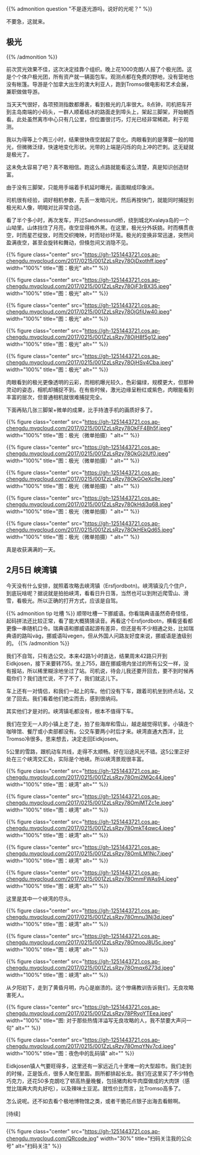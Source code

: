 
{{% admonition question "不是逐光游吗，说好的光呢？" %}}

​不要急，这就来。

## 极光

{{% /admonition %}}

前次赏光效果不佳，这次决定挂靠个组织。​晚上花1000克朗/人报了个极光团。这是个个体户极光团，所有资产就一辆面包车。观测点都在免费的野地，没有营地也没有帐篷。导游是个加拿大出生的澳大利亚人，跑到Tromso做电影和艺术会展，兼职做做导游。

当天天气很好，各项预测指数都爆表，看到极光的几率很大。8点钟，司机把车开到主岛南端的小码头，一群人​顺着结冰的路面走到埠头上，架起三脚架，开始朝西看。此处虽然离市中心只有几公里，但位置很讨巧，灯光已经非常稀疏，利于观测。

我以为得等上个两三小时，结果很快夜空就起了变化。肉眼看到的是薄雾一般的暗光，但微微泛绿，快速地变化形状。光带的上端是闪烁的向上冲的芒刺。​这无疑就是极光了。

这未免太容易了吧？真不敢相信。跑这么点路就能看这么清楚，真是知识创造财富。​

由于没有三脚架，只能用手端着手机延时曝光，画面糊成印象派。​

​司机很有经验，调好相机参数，先丢一发暗闪光，然后再按快门，就能同时捕捉到极光和人像，明暗对比非常合适。

​看了半个多小时，再次发车，开过Sandnessund桥，绕到城北Kvaløya岛的一个山坳里。山体挡住了月亮，夜空显得格外黑。在这里，极光分外妖娆。时而横贯夜空，时而星芒绽放，时而交织掩映，时而轻纱环笼。极光的变换非常迅速，突然间盈满夜空，甚至会旋转和舞动，但倏忽间又消隐不见。

{{% figure class="center" src="https://gh-1251443721.cos.ap-chengdu.myqcloud.com/2017/0215/001ZzLsRzy78OjDxothff.jpeg" width="100%" title="图：极光" alt="" %}}

<!--more-->

{{% figure class="center" src="https://gh-1251443721.cos.ap-chengdu.myqcloud.com/2017/0215/001ZzLsRzy78OjF3rBX35.jpeg" width="100%" title="图：极光" alt="" %}}

{{% figure class="center" src="https://gh-1251443721.cos.ap-chengdu.myqcloud.com/2017/0215/001ZzLsRzy78OjGfiUw40.jpeg" width="100%" title="图：极光" alt="" %}}

{{% figure class="center" src="https://gh-1251443721.cos.ap-chengdu.myqcloud.com/2017/0215/001ZzLsRzy78OjH8f5g12.jpeg" width="100%" title="图：极光" alt="" %}}

{{% figure class="center" src="https://gh-1251443721.cos.ap-chengdu.myqcloud.com/2017/0215/001ZzLsRzy78OjHSv4Cba.jpeg" width="100%" title="图：极光" alt="" %}}

​肉眼看到的极光更像透明的云彩，而相机曝光较久，色彩偏绿，规模更大，但那种灵动的姿态，相机却捕捉不到。在有些时候，激光边缘呈粉红或紫色，肉眼能看到丰富的层次，但普通相机就很难捕捉完全。

下面再贴几张三脚架+微单的成果，比手持渣手机的画质好多了。​

{{% figure class="center" src="https://gh-1251443721.cos.ap-chengdu.myqcloud.com/2017/0215/001ZzLsRzy78OkFF4Bh5f.jpeg" width="100%" title="图：极光（微单拍摄）" alt="" %}}

{{% figure class="center" src="https://gh-1251443721.cos.ap-chengdu.myqcloud.com/2017/0215/001ZzLsRzy78OkGj2IUf0.jpeg" width="100%" title="图：极光（微单拍摄）" alt="" %}}

{{% figure class="center" src="https://gh-1251443721.cos.ap-chengdu.myqcloud.com/2017/0215/001ZzLsRzy78OkGOeXc9e.jpeg" width="100%" title="图：极光（微单拍摄）" alt="" %}}

{{% figure class="center" src="https://gh-1251443721.cos.ap-chengdu.myqcloud.com/2017/0215/001ZzLsRzy78OkHdj3q68.jpeg" width="100%" title="图：极光（微单拍摄）" alt="" %}}

{{% figure class="center" src="https://gh-1251443721.cos.ap-chengdu.myqcloud.com/2017/0215/001ZzLsRzy78OkHEkQd65.jpeg" width="100%" title="图：极光（微单拍摄）" alt="" %}}

真是收获满满的一天。

## 2月5日 峡湾镇

今天没有什么安排，就照着攻略去峡湾镇（Ersfjordbotn)。峡湾镇没几个住户，到底玩啥呢？据说就是拍拍峡湾，看看日升日落，当然也可以到附近爬雪山、滑雪，看极光。所以正确的打开方式，应该是自驾。

{{% admonition tip 吐槽 %}}
顺带吐槽一下挪威语。你看瑞典语虽然奇奇怪怪，起码拼法还比较正常，看了能大概猜猜读音。再看这个Ersfjordbotn，横看竖看都更像一串随机口令。​瑞典语和挪威语起源有差异，但还是有不少相通之处，比如瑞典语的路叫väg，挪威语叫vegen，但从外国人问路友好度来说，挪威语是渣级别的。
{{% /admonition %}}

我们不自驾，只有选公交。​本来42路1小时直达，结果周末42路只开到Eidkjosen，接下来要转755。坐上755，跟在挪威境内坐过的所有公交一样，没有报站，所以稀里糊涂地坐过了站。司机说，待会儿我还要开回去，要不到时候再载你们？我们连忙说，不了不了，我们就这儿下。

车上还有一对情侣，和我们一起上的车。他们没有下车，跟着司机坐到终点站，又坐了回去。我们看着他们绝尘而去，感到很纳闷。

​其实他们才是对的。峡湾镇毛都没有，根本不值得下车。

我们在空无一人的小镇上走了走，拍了些海岸和雪山，越走越觉得坑爹。小镇连个咖啡馆、餐厅或小卖部都没有。公交车要两小时后才来。峡湾直通大西洋，比Tromso冷很多。思来想去，决定走回Eidkjosen。

5公里的雪路，跟机动车共线，走得不太顺畅。​好在沿途风光不错。这5公里正好处在三个峡湾交汇处，实际是个地峡。所以峡湾景观很丰富。

{{% figure class="center" src="https://gh-1251443721.cos.ap-chengdu.myqcloud.com/2017/0215/001ZzLsRzy78Omj2MQc44.jpeg" width="100%" title="图：峡湾" alt="" %}}

{{% figure class="center" src="https://gh-1251443721.cos.ap-chengdu.myqcloud.com/2017/0215/001ZzLsRzy78OmjMTZc1e.jpeg" width="100%" title="图：峡湾" alt="" %}}

{{% figure class="center" src="https://gh-1251443721.cos.ap-chengdu.myqcloud.com/2017/0215/001ZzLsRzy78OmkT4qwc4.jpeg" width="100%" title="图：峡湾" alt="" %}}

{{% figure class="center" src="https://gh-1251443721.cos.ap-chengdu.myqcloud.com/2017/0215/001ZzLsRzy78OmlLM1Nc7.jpeg" width="100%" title="图：峡湾" alt="" %}}

{{% figure class="center" src="https://gh-1251443721.cos.ap-chengdu.myqcloud.com/2017/0215/001ZzLsRzy78OmmFWAs94.jpeg" width="100%" title="图：峡湾" alt="" %}}

这里是其中一个峡湾的尽头。

{{% figure class="center" src="https://gh-1251443721.cos.ap-chengdu.myqcloud.com/2017/0215/001ZzLsRzy78Omnu3Nj3d.jpeg" width="100%" title="图：峡湾" alt="" %}}

{{% figure class="center" src="https://gh-1251443721.cos.ap-chengdu.myqcloud.com/2017/0215/001ZzLsRzy78OmooJ8U5c.jpeg" width="100%" title="图：峡湾" alt="" %}}

{{% figure class="center" src="https://gh-1251443721.cos.ap-chengdu.myqcloud.com/2017/0215/001ZzLsRzy78Omqx6Z73d.jpeg" width="100%" title="图：峡湾" alt="" %}}

从夕阳初下，走到了黄昏月明，内心是崩溃的。这个惨痛教训告诉我们，无良攻略害死人。

{{% figure class="center" src="https://gh-1251443721.cos.ap-chengdu.myqcloud.com/2017/0215/001ZzLsRzy78PRyoYTEea.jpeg" width="100%" title="图: 对于那些热情洋溢写无良攻略的人，我不禁要大声问一句" alt="" %}}

{{% figure class="center" src="https://gh-1251443721.cos.ap-chengdu.myqcloud.com/2017/0215/001ZzLsRzy78OmqYNv7cd.jpeg" width="100%" title="图：夜色中的乱码镇" alt="" %}}

​Eidkjosen镇人气要旺得多，这里还有一家远近几十里唯一的大型超市。我们走到的时候，正是饭点，很多人聚在里面。厕所都排起长龙。我们在这里买了不少特色巧克力，还花50多克朗吃了顿高热量晚餐，包括猪肉和牛肉糜做成的大肉饼（感觉比瑞典大肉丸好吃），以及辣味土豆泥。就性价比而言，比Tromso高多了。​

​怎么说呢。还不如去看个极地博物馆之类，或者干脆花点银子出海去看鲸啊。

[待续]

---

<!-- {% raw %} -->
{{% figure class="center" src="https://gh-1251443721.cos.ap-chengdu.myqcloud.com/QRcode.jpg" width="30%" title="扫码关注我的公众号" alt="扫码关注" %}}
<!-- {% endraw %} -->
